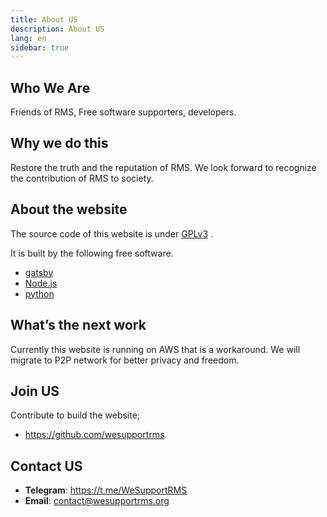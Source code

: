 ```yaml
---
title: About US
description: About US
lang: en
sidebar: true
---
```


## Who We Are

Friends of RMS, Free software supporters, developers.



## Why we do this

Restore the truth and  the reputation of RMS. We look forward to recognize the contribution of RMS to society.



## About the website

The source code of this website is under [GPLv3](https://www.gnu.org/licenses/gpl-3.0.html) .

It is built by the following free software.

* [gatsby](https://github.com/gatsbyjs)
* [Node.js](https://nodejs.org/)
* [python](https://www.python.org/)



## What’s the next work

Currently this website is running on AWS that is a workaround. We will migrate to P2P network for better privacy and freedom. 



## Join US

Contribute to build the website;

- https://github.com/wesupportrms



## Contact US
- **Telegram**: https://t.me/WeSupportRMS
- **Email**: contact@wesupportrms.org
